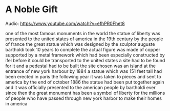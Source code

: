 # A Noble Gift

Audio: https://www.youtube.com/watch?v=efhPR0Fhet8

one of the most famous monuments in the
world
the statue of liberty
was presented to the united states of
america in the 19th century by the
people of france
the great statue
which was designed by the sculptor
auguste bartholdi
took 10 years to complete
the actual figure
was made of copper supported by a metal
framework
which had been especially constructed by
ifel
before it could be transported to the
united states
a site had to be found for it and a
pedestal had to be built
the site chosen was an island at the
entrance of new york harbour
by 1884
a statue which was
151 feet tall
had been erected in paris
the following year
it was taken to pieces
and sent to america
by the end of october 1886
the statue had been put together again
and it was officially presented to the
american people by bartholdi
ever since then
the great monument has been a symbol of
liberty for the millions of people who
have passed through new york harbor to
make their homes in america
